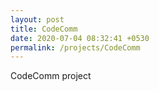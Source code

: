 ```yaml
---
layout: post
title: CodeComm
date: 2020-07-04 08:32:41 +0530
permalink: /projects/CodeComm
---
```



CodeComm project